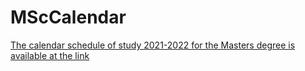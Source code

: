 






MScCalendar
===========






[The calendar schedule of study 2021-2022 for the Masters degree is available at the link](https://docs.google.com/spreadsheets/d/1eusHK_9uV-w3qngIBFz8Yhbqhdp2BUmT/edit#gid=113602316)











